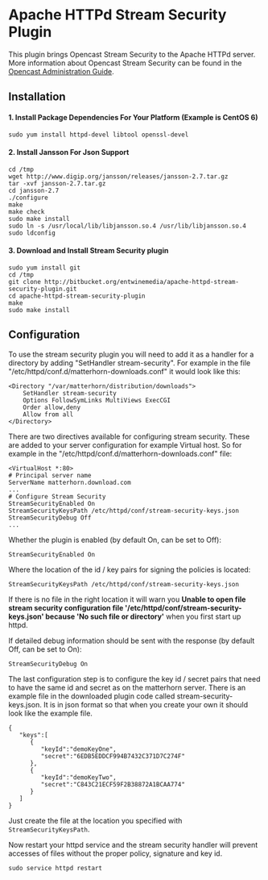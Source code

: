 # Apache HTTPd Stream Security Plugin

This plugin brings Opencast Stream Security to the Apache HTTPd server. More information about Opencast Stream Security can be found in the [Opencast Administration Guide]().

## Installation

#### 1. Install Package Dependencies For Your Platform (Example is CentOS 6)

    sudo yum install httpd-devel libtool openssl-devel

#### 2. Install Jansson For Json Support

    cd /tmp
    wget http://www.digip.org/jansson/releases/jansson-2.7.tar.gz
    tar -xvf jansson-2.7.tar.gz
    cd jansson-2.7
    ./configure
    make
    make check
    sudo make install
    sudo ln -s /usr/local/lib/libjansson.so.4 /usr/lib/libjansson.so.4
    sudo ldconfig

#### 3. Download and Install Stream Security plugin
    sudo yum install git
    cd /tmp
    git clone http://bitbucket.org/entwinemedia/apache-httpd-stream-security-plugin.git
    cd apache-httpd-stream-security-plugin
    make
    sudo make install

## Configuration

To use the stream security plugin you will need to add it as a handler for a directory by adding "SetHandler stream-security". For example in the file "/etc/httpd/conf.d/matterhorn-downloads.conf" it would look like this:

    <Directory "/var/matterhorn/distribution/downloads">     
        SetHandler stream-security     
        Options FollowSymLinks MultiViews ExecCGI     
        Order allow,deny     
        Allow from all
    </Directory>


There are two directives available for configuring stream security. These are added to your server configuration for example Virtual host. So for example in the "/etc/httpd/conf.d/matterhorn-downloads.conf" file:

    <VirtualHost *:80>   
    # Principal server name   
    ServerName matterhorn.download.com
    ...
    # Configure Stream Security   
    StreamSecurityEnabled On   
    StreamSecurityKeysPath /etc/httpd/conf/stream-security-keys.json
    StreamSecurityDebug Off
    ...

Whether the plugin is enabled (by default On, can be set to Off):
    
    StreamSecurityEnabled On

Where the location of the id / key pairs for signing the policies is located: 

    StreamSecurityKeysPath /etc/httpd/conf/stream-security-keys.json

If there is no file in the right location it will warn you **Unable to open file stream security configuration file '/etc/httpd/conf/stream-security-keys.json' because 'No such file or directory'** when you first start up httpd.
    
If detailed debug information should be sent with the response (by default Off, can be set to On):

    StreamSecurityDebug On

The last configuration step is to configure the key id / secret pairs that need to have the same id and secret as on the matterhorn server. There is an example file in the downloaded plugin code called stream-security-keys.json. It is in json format so that when you create your own it should look like the example file.

    {
       "keys":[
          {
             "keyId":"demoKeyOne",
             "secret":"6EDB5EDDCF994B7432C371D7C274F"
          },
          {
             "keyId":"demoKeyTwo",
             "secret":"C843C21ECF59F2B38872A1BCAA774"
          }
       ]
    }

Just create the file at the location you specified with `StreamSecurityKeysPath`.

Now restart your httpd service and the stream security handler will prevent accesses of files without the proper policy, signature and key id.

    sudo service httpd restart
